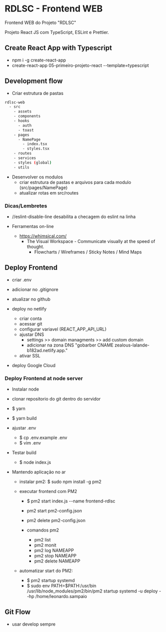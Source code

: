 # RDLSC - Frontend WEB

Frontend WEB do Projeto "RDLSC"

Projeto React JS com TypeScript, ESLint e Prettier.


## Create React App with Typescript

* npm i -g create-react-app
* create-react-app 05-primeiro-projeto-react --template=typescript

## Development flow

* Criar estrutura de pastas
```bash
rdlsc-web
  - src
    - assets
    - components
    - hooks
      - auth
      - toast
    - pages
      - NamePage
        - index.tsx
        - styles.tsx
    - routes
    - services
    - styles (global)
    - utils
```
* Desenvolver os modulos
  * criar estrutura de pastas e arquivos para cada modulo (src/pages/NamePage)
  * atualizar rotas em src/routes


### Dicas/Lembretes

* //eslint-disable-line
  desabilita a checagem do eslint na linha

* Ferramentas on-line
  - https://whimsical.com/
    - The Visual Workspace - Communicate visually at the speed of thought.
      * Flowcharts / Wireframes / Sticky Notes / Mind Maps

## Deploy Frontend

* criar .env
* adicionar no  .gitignore
* atualizar no github
* deploy no netlify
  * criar conta
  * acessar git
  * configurar variavel (REACT_APP_API_URL)
  * ajustar DNS
    * settings >> domain managments >> add custom domain
    * adicionar na zona DNS "gobarber CNAME zealous-lalande-b182ad.netlify.app."
  * ativar SSL

* deploy Google Cloud

### Deploy Frontend at node server

* Instalar node

* clonar repositorio do git dentro do servidor
* $ yarn
* $ yarn build

* ajustar .env
  * $ cp .env.example .env
  * $ vim .env

* Testar build
  * $ node index.js

* Mantendo aplicação no ar

  * instalar pm2: $ sudo npm install -g pm2
  * executar frontend com PM2
    * $ pm2 start index.js --name frontend-rdlsc

    *  pm2 start pm2-config.json
    *  pm2 delete pm2-config.json

    * comandos pm2
      * pm2 list
      * pm2 monit
      * pm2 log NAMEAPP
      * pm2 stop NAMEAPP
      * pm2 delete NAMEAPP

  * automatizar start do PM2:
    * $ pm2 startup systemd
    * $ sudo env PATH=$PATH:/usr/bin /usr/lib/node_modules/pm2/bin/pm2 startup systemd -u deploy --hp /home/leonardo.sampaio


## Git Flow
  * usar develop sempre
